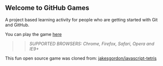 ## Welcome to GitHub Games

A project based learning activity for people who are getting started with Git and GitHub.

You can play the game [here](https://msmorgan22.github.io/github-games/)

>> _*SUPPORTED BROWSERS*: Chrome, Firefox, Safari, Opera and IE9+_

This fun open source game was cloned from: [jakesgordon/javascript-tetris](https://github.com/jakesgordon/javascript-tetris)
